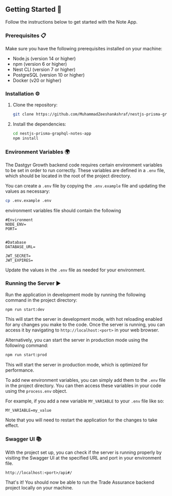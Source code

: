 ## Getting Started 🚀

Follow the instructions below to get started with the Note App.

### Prerequisites 📋

Make sure you have the following prerequisites installed on your machine:

- Node.js (version 14 or higher)
- npm (version 6 or higher)
- Nest CLI (version 7 or higher)
- PostgreSQL (version 10 or higher)
- Docker (v20 or higher)

### Installation ⚙️

1. Clone the repository:

   ```bash
   git clone https://github.com/MuhammadZeeshanAshraf/nestjs-prisma-graphql-notes-app.git
   ```

2. Install the dependencies:

   ```bash
   cd nestjs-prisma-graphql-notes-app
   npm install
   ```

### Environment Variables 🌍

The Dastgyr Growth backend code requires certain environment variables to be set in order to run correctly. These variables are defined in a `.env` file, which should be located in the root of the project directory. 

You can create a `.env` file by copying the `.env.example` file and updating the values as necessary:

```bash
cp .env.example .env
```

environment variables file should contain the following 
```
#Environment
NODE_ENV=
PORT=


#Database
DATABASE_URL=

JWT_SECRET=
JWT_EXPIRES=
```

Update the values in the `.env` file as needed for your environment.

### Running the Server ▶️

Run the application in development mode by running the following command in the project directory:

```bash
npm run start:dev
```

This will start the server in development mode, with hot reloading enabled for any changes you make to the code. Once the server is running, you can access it by navigating to `http://localhost:<port>` in your web browser.

Alternatively, you can start the server in production mode using the following command:

```bash
npm run start:prod
```

This will start the server in production mode, which is optimized for performance.

To add new environment variables, you can simply add them to the `.env` file in the project directory. You can then access these variables in your code using the `process.env` object.

For example, if you add a new variable `MY_VARIABLE` to your `.env` file like so:

```
MY_VARIABLE=my_value
```

Note that you will need to restart the application for the changes to take effect.

### Swagger UI 📚

With the project set up, you can check if the server is running properly by visiting the Swagger UI at the specified URL and port in your environment file.

```
http://localhost:<port>/api#/
```

That's it! You should now be able to run the Trade Assurance backend project locally on your machine.
